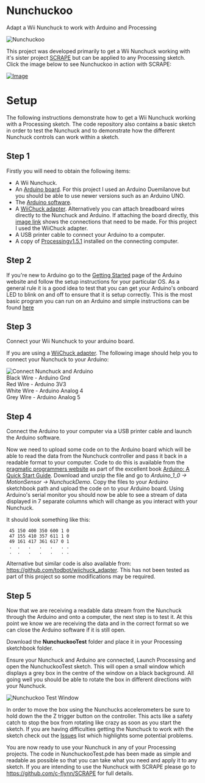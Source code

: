 Nunchuckoo
==========

Adapt a Wii Nunchuck to work with Arduino and Processing

![Nunchuckoo](https://dl.dropbox.com/u/29093681/Nunchuckoo.jpg)

This project was developed primarily to get a Wii Nunchuck working with it's sister project [SCRAPE](https://github.com/c-flynn/SCRAPE) but can be applied to any Processing sketch. Click the image below to see Nunchuckoo in action with SCRAPE:

[ ![Image](https://dl.dropbox.com/u/29093681/SCRAPE-in-a-CAVE.jpg "SCRAPE in a CAVE") ](https://www.youtube.com/watch?v=Wz4LDeIwH18 "SCRAPE In A CAVE")


Setup
=====
The following instructions demonstrate how to get a Wii Nunchuck working with a Processing sketch.  The code repository also contains a basic sketch in order to test the Nunchuck and to demonstrate how the different Nunchuck controls can work within a sketch.

Step 1
------
Firstly you will need to obtain the following items:  
* A Wii Nunchuck.  
* An [Arduino board](http://arduino.cc/en/Main/Products). For this project I used an Arduino Duemilanove but you should be able to use newer versions such as an Arduino UNO.  
* The [Arduino software](http://arduino.cc/en/Main/Software).  
* A [WiiChuck adapter](http://todbot.com/blog/2008/02/18/wiichuck-wii-nunchuck-adapter-available).  Alternatively you can attach breadboard wires directly to the Nunchuck and Arduino.  If attaching the board directly, this [image link](http://www.instructables.com/files/deriv/FOA/0I6U/GFRWRNI0/FOA0I6UGFRWRNI0.LARGE.jpg) shows the connections that need to be made.  For this project I used the WiiChuck adapter.  
* A USB printer cable to connect your Arduino to a computer.  
* A copy of [Processingv1.5.1](http://processing.org/download/) installed on the connecting computer.   

Step 2
------
If you're new to Arduino go to the [Getting Started](http://arduino.cc/en/Guide/HomePage) page of the Arduino website and follow the setup instructions for your particular OS.  As a general rule it is a good idea to test that you can get your Arduino's onboard LED to blink on and off to ensure that it is setup correctly.  This is the most basic program you can run on an Arduino and simple instructions can be found [here](http://arduino.cc/en/Tutorial/Blink)   

Step 3
------
Connect your Wii Nunchuck to your arduino board.

If you are using a [WiiChuck adapter](http://todbot.com/blog/2008/02/18/wiichuck-wii-nunchuck-adapter-available). The following image should help you to connect your Nunchuck to your Arduino:

![Connect Nunchuck and Arduino](https://dl.dropbox.com/u/29093681/connection.jpg)  
Black Wire - Arduino Gnd  
Red Wire - Arduino 3V3  
White Wire - Arduino Analog 4  
Grey Wire - Arduino Analog 5

Step 4
------
Connect the Arduino to your computer via a USB printer cable and launch the Arduino software.  

Now we need to upload some code on to the Arduino board which will be able to read the data from the Nunchuck controller and pass it back in a readable format to your computer.  Code to do this is available from the [pragmatic programmers website](http://pragprog.com/titles/msard/source_code) as part of the excellent book [Arduino: A Quick Start Guide](http://pragprog.com/book/msard/arduino).  Download and unzip the file and go to _Arduino_1_0 -> MotionSensor -> NunchuckDemo_. Copy the files to your Arduino sketchbook path and upload the code on to your Arduino board.  Using Arduino's serial monitor you should now be able to see a stream of data displayed in 7 separate columns which will change as you interact with your Nunchuck.

It should look something like this:  

     45 150 400 350 600 1 0   
     47 155 410 357 611 1 0   
     49 161 417 361 617 0 1   
     .  .   .   .   .   . .   
     .  .   .   .   .   . .   

Alternative but similar code is also available from: https://github.com/todbot/wiichuck_adapter.  This has not been tested as part of this project so some modifications may be required.

Step 5
------
Now that we are receiving a readable data stream from the Nunchuck through the Arduino and onto a computer, the next step is to test it.  At this point we know we are receiving the data and in the correct format so we can close the Arduino software if it is still open.  

Download the **NunchuckooTest** folder and place it in your Processing sketchbook folder.  

Ensure your Nunchuck and Arduino are connected, Launch Processing and open the NunchuckooTest sketch.  This will open a small window which displays a grey box in the centre of the window on a black background.  All going well you should be able to rotate the box in different directions with your Nunchuck.  

![Nunchuckoo Test Window](https://dl.dropbox.com/u/29093681/nunchuckoo.png)

In order to move the box using the Nunchucks accelerometers be sure to hold down the the Z trigger button on the controller.  This acts like a safety catch to stop the box from rotating like crazy as soon as you start the sketch.  If you are having difficulties getting the Nunchuck to work with the sketch check out the [Issues](https://github.com/c-flynn/Nunchuckoo/issues) list which highlights some potential problems.

You are now ready to use your Nunchuck in any of your Processing projects.  The code in NunchuckooTest.pde has been made as simple and readable as possible so that you can take what you need and apply it to any sketch.  If you are intending to use the Nunchuck with SCRAPE please go to https://github.com/c-flynn/SCRAPE for full details.     

 
